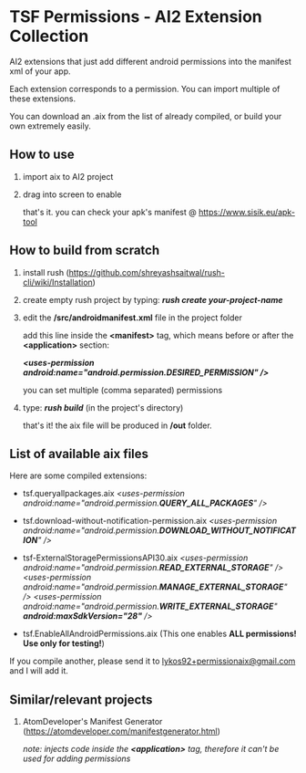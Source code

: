 # TSF Permissions - AI2 Extension Collection

AI2 extensions that just add different android permissions into the manifest xml of your app.

Each extension corresponds to a permission. You can import multiple of these extensions.

You can download an .aix from the list of already compiled, or build your own extremely easily.

## How to use

1. import aix to AI2 project
2. drag into screen to enable

    that's it. you can check your apk's manifest @ https://www.sisik.eu/apk-tool


## How to build from scratch

   1. install rush (https://github.com/shreyashsaitwal/rush-cli/wiki/Installation)

   2. create empty rush project by typing: ***rush create your-project-name***

   3. edit the **/src/androidmanifest.xml** file in the project folder

       add this line inside the **\<manifest>** tag, which means before or after the **\<application>** section:

       ***\<uses-permission android:name="android.permission.DESIRED_PERMISSION" />***
      
       you can set multiple (comma separated) permissions
    
   4. type: ***rush build*** (in the project's directory)
    
       that's it! the aix file will be produced in **/out** folder.

## List of available aix files

   Here are some compiled extensions:

   - tsf.queryallpackages.aix
        *\<uses-permission android:name="android.permission.**QUERY_ALL_PACKAGES**" />*
        
   - tsf.download-without-notification-permission.aix
        *\<uses-permission android:name="android.permission.**DOWNLOAD_WITHOUT_NOTIFICATION**" />*
   
   - tsf-ExternalStoragePermissionsAPI30.aix
        *\<uses-permission android:name="android.permission.**READ_EXTERNAL_STORAGE**" />
        \<uses-permission android:name="android.permission.**MANAGE_EXTERNAL_STORAGE**" />
        \<uses-permission android:name="android.permission.**WRITE_EXTERNAL_STORAGE**" **android:maxSdkVersion="28"** />*
   
   - tsf.EnableAllAndroidPermissions.aix (This one enables **ALL permissions! Use only for testing!**)

   If you compile another, please send it to lykos92+permissionaix@gmail.com and I will add it.

## Similar/relevant projects

   1. AtomDeveloper's Manifest Generator (https://atomdeveloper.com/manifestgenerator.html)
    
       *note: injects code inside the **\<application>** tag, therefore it can't be used for adding permissions*
